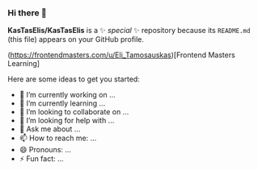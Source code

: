 ### Hi there 👋

**KasTasElis/KasTasElis** is a ✨ _special_ ✨ repository because its `README.md` (this file) appears on your GitHub profile.

(https://frontendmasters.com/u/Eli_Tamosauskas)[Frontend Masters Learning] 

Here are some ideas to get you started:

- 🔭 I’m currently working on ...
- 🌱 I’m currently learning ...
- 👯 I’m looking to collaborate on ...
- 🤔 I’m looking for help with ...
- 💬 Ask me about ...
- 📫 How to reach me: ...
- 😄 Pronouns: ...  
- ⚡ Fun fact: ...

